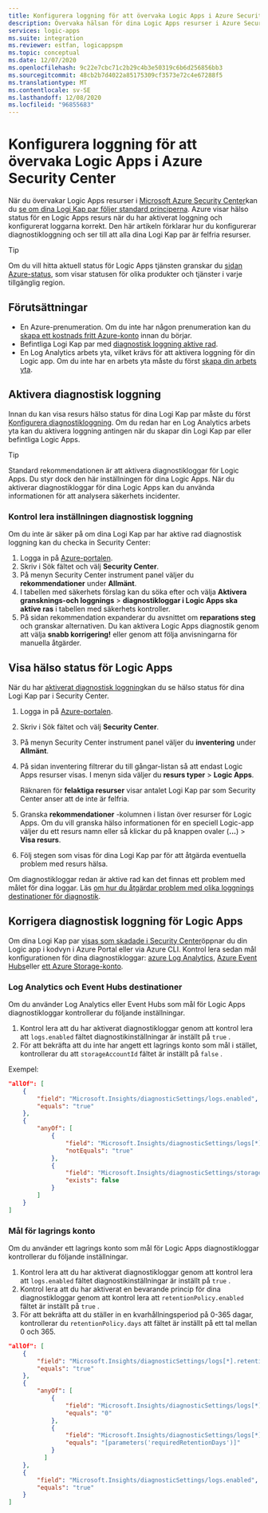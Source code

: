 ```yaml
---
title: Konfigurera loggning för att övervaka Logic Apps i Azure Security Center
description: Övervaka hälsan för dina Logic Apps resurser i Azure Security Center genom att konfigurera diagnostisk loggning.
services: logic-apps
ms.suite: integration
ms.reviewer: estfan, logicappspm
ms.topic: conceptual
ms.date: 12/07/2020
ms.openlocfilehash: 9c22e7cbc71c2b29c4b3e50319c6b6d256856bb3
ms.sourcegitcommit: 48cb2b7d4022a85175309cf3573e72c4e67288f5
ms.translationtype: MT
ms.contentlocale: sv-SE
ms.lasthandoff: 12/08/2020
ms.locfileid: "96855683"
---
```

# <a name="set-up-logging-to-monitor-logic-apps-in-azure-security-center"></a>Konfigurera loggning för att övervaka Logic Apps i Azure Security Center

När du övervakar Logic Apps resurser i [Microsoft Azure Security Center](../security-center/security-center-introduction.md)kan du [se om dina Logi Kap par följer standard principerna](#view-logic-apps-health-status). Azure visar hälso status för en Logic Apps resurs när du har aktiverat loggning och konfigurerat loggarna korrekt. Den här artikeln förklarar hur du konfigurerar diagnostikloggning och ser till att alla dina Logi Kap par är felfria resurser.

> [!TIP]
> Om du vill hitta aktuell status för Logic Apps tjänsten granskar du [sidan Azure-status](https://status.azure.com/), som visar statusen för olika produkter och tjänster i varje tillgänglig region.

## <a name="prerequisites"></a>Förutsättningar

* En Azure-prenumeration. Om du inte har någon prenumeration kan du [skapa ett kostnads fritt Azure-konto](https://azure.microsoft.com/free/) innan du börjar.
* Befintliga Logi Kap par med [diagnostisk loggning aktive rad](#enable-diagnostic-logging).
* En Log Analytics arbets yta, vilket krävs för att aktivera loggning för din Logic app. Om du inte har en arbets yta måste du först [skapa din arbets yta](/learn/quick-create-workspace.md).

## <a name="enable-diagnostic-logging"></a>Aktivera diagnostisk loggning

Innan du kan visa resurs hälso status för dina Logi Kap par måste du först [Konfigurera diagnostikloggning](monitor-logic-apps-log-analytics.md). Om du redan har en Log Analytics arbets yta kan du aktivera loggning antingen när du skapar din Logi Kap par eller befintliga Logic Apps.

> [!TIP]
> Standard rekommendationen är att aktivera diagnostikloggar för Logic Apps. Du styr dock den här inställningen för dina Logic Apps. När du aktiverar diagnostikloggar för dina Logic Apps kan du använda informationen för att analysera säkerhets incidenter.

### <a name="check-diagnostic-logging-setting"></a>Kontrol lera inställningen diagnostisk loggning

Om du inte är säker på om dina Logi Kap par har aktive rad diagnostisk loggning kan du checka in Security Center:

1. Logga in på [Azure-portalen](https://portal.azure.com).
1. Skriv i Sök fältet och välj **Security Center**.
1. På menyn Security Center instrument panel väljer du **rekommendationer** under **Allmänt**.
1. I tabellen med säkerhets förslag kan du söka efter och välja **Aktivera gransknings-och loggnings** &gt; **diagnostikloggar i Logic Apps ska aktive ras** i tabellen med säkerhets kontroller.
1. På sidan rekommendation expanderar du avsnittet om **reparations steg** och granskar alternativen. Du kan aktivera Logic Apps diagnostik genom att välja **snabb korrigering!** eller genom att följa anvisningarna för manuella åtgärder.

## <a name="view-logic-apps-health-status"></a>Visa hälso status för Logic Apps

När du har [aktiverat diagnostisk loggning](#enable-diagnostic-logging)kan du se hälso status för dina Logi Kap par i Security Center.

1. Logga in på [Azure-portalen](https://portal.azure.com).
1. Skriv i Sök fältet och välj **Security Center**.
1. På menyn Security Center instrument panel väljer du **inventering** under **Allmänt**.
1. På sidan inventering filtrerar du till gångar-listan så att endast Logic Apps resurser visas. I menyn sida väljer du **resurs typer** &gt; **Logic Apps**.

   Räknaren för **felaktiga resurser** visar antalet Logi Kap par som Security Center anser att de inte är felfria.
1.  Granska **rekommendationer** -kolumnen i listan över resurser för Logic Apps. Om du vill granska hälso informationen för en speciell Logic-app väljer du ett resurs namn eller så klickar du på knappen ovaler (**...**) &gt; **Visa resurs**.
1.  Följ stegen som visas för dina Logi Kap par för att åtgärda eventuella problem med resurs hälsa.

Om diagnostikloggar redan är aktive rad kan det finnas ett problem med målet för dina loggar. Läs [om hur du åtgärdar problem med olika loggnings destinationer för diagnostik](#fix-diagnostic-logging-for-logic-apps).

## <a name="fix-diagnostic-logging-for-logic-apps"></a>Korrigera diagnostisk loggning för Logic Apps

Om dina Logi Kap par [visas som skadade i Security Center](#view-logic-apps-health-status)öppnar du din Logic app i kodvyn i Azure Portal eller via Azure CLI. Kontrol lera sedan mål konfigurationen för dina diagnostikloggar: [azure Log Analytics](#log-analytics-and-event-hubs-destinations), [Azure Event Hubs](#log-analytics-and-event-hubs-destinations)eller [ett Azure Storage-konto](#storage-account-destination).

### <a name="log-analytics-and-event-hubs-destinations"></a>Log Analytics och Event Hubs destinationer

Om du använder Log Analytics eller Event Hubs som mål för Logic Apps diagnostikloggar kontrollerar du följande inställningar. 

1. Kontrol lera att du har aktiverat diagnostikloggar genom att kontrol lera att `logs.enabled` fältet diagnostikinställningar är inställt på `true` . 
1. För att bekräfta att du inte har angett ett lagrings konto som mål i stället, kontrollerar du att `storageAccountId` fältet är inställt på `false` .

Exempel:

```json
"allOf": [
    {
        "field": "Microsoft.Insights/diagnosticSettings/logs.enabled",
        "equals": "true"
    },
    {
        "anyOf": [
            {
                "field": "Microsoft.Insights/diagnosticSettings/logs[*].retentionPolicy.enabled",
                "notEquals": "true"
            },
            {
                "field": "Microsoft.Insights/diagnosticSettings/storageAccountId",
                "exists": false
            }
        ]
    }
] 
```

### <a name="storage-account-destination"></a>Mål för lagrings konto

Om du använder ett lagrings konto som mål för Logic Apps diagnostikloggar kontrollerar du följande inställningar.

1. Kontrol lera att du har aktiverat diagnostikloggar genom att kontrol lera att `logs.enabled` fältet diagnostikinställningar är inställt på `true` .
1. Kontrol lera att du har aktiverat en bevarande princip för dina diagnostikloggar genom att kontrol lera att `retentionPolicy.enabled` fältet är inställt på `true` .
1. För att bekräfta att du ställer in en kvarhållningsperiod på 0-365 dagar, kontrollerar du `retentionPolicy.days` att fältet är inställt på ett tal mellan 0 och 365.

```json
"allOf": [
    {
        "field": "Microsoft.Insights/diagnosticSettings/logs[*].retentionPolicy.enabled",
        "equals": "true"
    },
    {
        "anyOf": [
            {
                "field": "Microsoft.Insights/diagnosticSettings/logs[*].retentionPolicy.days",
                "equals": "0"
            },
            {
                "field": "Microsoft.Insights/diagnosticSettings/logs[*].retentionPolicy.days",
                "equals": "[parameters('requiredRetentionDays')]"
            }
          ]
    },
    {
        "field": "Microsoft.Insights/diagnosticSettings/logs.enabled",
        "equals": "true"
    }
]
```
